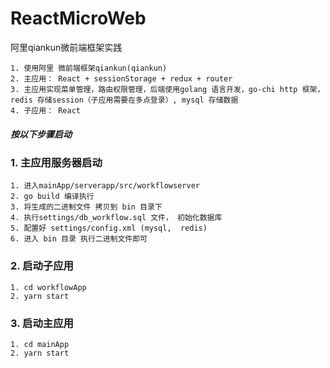 # ReactMicroWeb
阿里qiankun微前端框架实践

```
1. 使用阿里 微前端框架qiankun(qiankun)
2. 主应用： React + sessionStorage + redux + router
3. 主应用实现菜单管理，路由权限管理，后端使用golang 语言开发，go-chi http 框架， redis 存储session（子应用需要在多点登录）, mysql 存储数据
4. 子应用： React
```

##### 按以下步骤启动

### 1. 主应用服务器启动

```
1. 进入mainApp/serverapp/src/workflowserver
2. go build 编译执行
3. 将生成的二进制文件 拷贝到 bin 目录下
4. 执行settings/db_workflow.sql 文件， 初始化数据库
5. 配置好 settings/config.xml (mysql,  redis)
6. 进入 bin 目录 执行二进制文件即可
```

### 2. 启动子应用

```
1. cd workflowApp
2. yarn start
```

### 3. 启动主应用

```
1. cd mainApp
2. yarn start
```